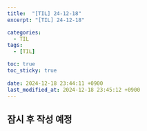```yaml
---
title:  "[TIL] 24-12-18"
excerpt: "[TIL] 24-12-18"

categories:
  - TIL
tags:
  - [TIL]

toc: true
toc_sticky: true
 
date: 2024-12-18 23:44:11 +0900
last_modified_at: 2024-12-18 23:45:12 +0900
---
```


## 잠시 후 작성 예정